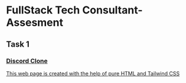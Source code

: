 # FullStack Tech Consultant-Assesment

<h2>Task 1 </h2>
<h3><a href = "https://github.com/snehalgadge/Consultant-Assesment/tree/main/Task1_Discord-Clone">Discord Clone</h3>
<p>This web page is created with the help of pure HTML and Tailwind CSS</p>
